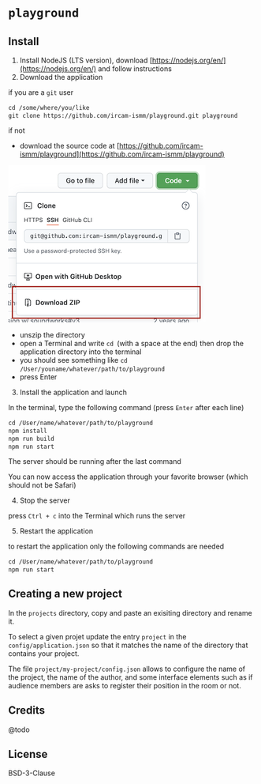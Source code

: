 # `playground`

## Install

1. Install NodeJS (LTS version), download [https://nodejs.org/en/](https://nodejs.org/en/) and follow instructions
2. Download the application

if you are a `git` user

```
cd /some/where/you/like
git clone https://github.com/ircam-ismm/playground.git playground
```

if not
  - download the source code at [https://github.com/ircam-ismm/playground](https://github.com/ircam-ismm/playground)

![](./resources/download.png)

  - unszip the directory
  - open a Terminal and write `cd `(with a space at the end) then drop the application directory into the terminal
  - you should see something like `cd /User/youname/whatever/path/to/playground`
  - press Enter
  
3. Install the application and launch

In the terminal, type the following command (press `Enter` after each line)

```
cd /User/name/whatever/path/to/playground
npm install
npm run build
npm run start
```

The server should be running after the last command

You can now access the application through your favorite browser (which should not be Safari)

4. Stop the server

press `Ctrl + c` into the Terminal which runs the server

5. Restart the application 

to restart the application only the following commands are needed

```
cd /User/name/whatever/path/to/playground
npm run start
```


## Creating a new project

In the `projects` directory, copy and paste an exisiting directory and rename it.

To select a given projet update the entry `project` in the `config/application.json` so that it matches the name of the directory that contains your project.

The file `project/my-project/config.json` allows to configure the name of the project, the name of the author, and some interface elements such as if audience members are asks to register their position in the room or not.


## Credits

@todo

## License

BSD-3-Clause
